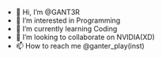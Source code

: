 - 👋 Hi, I’m @GANT3R
- 👀 I’m interested in Programming
- 🌱 I’m currently learning Coding
- 💞️ I’m looking to collaborate on NVIDIA(XD)
- 📫 How to reach me @ganter_play(inst)

<!---
GANT3R/GANT3R is a ✨ special ✨ repository because its `README.md` (this file) appears on your GitHub profile.
You can click the Preview link to take a look at your changes.
--->
